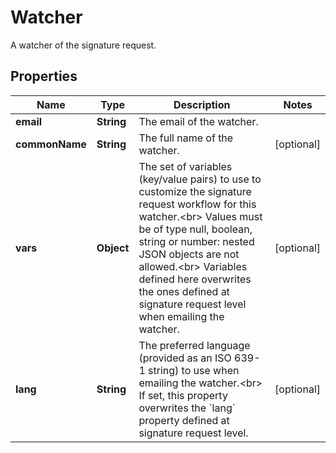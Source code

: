 

# Watcher

A watcher of the signature request.

## Properties

Name | Type | Description | Notes
------------ | ------------- | ------------- | -------------
**email** | **String** | The email of the watcher. | 
**commonName** | **String** | The full name of the watcher. |  [optional]
**vars** | **Object** | The set of variables (key/value pairs) to use to customize the signature request workflow for this watcher.&lt;br&gt; Values must be of type null, boolean, string or number: nested JSON objects are not allowed.&lt;br&gt; Variables defined here overwrites the ones defined at signature request level when emailing the watcher.  |  [optional]
**lang** | **String** | The preferred language (provided as an ISO 639-1 string) to use when emailing the watcher.&lt;br&gt; If set, this property overwrites the &#x60;lang&#x60; property defined at signature request level.  |  [optional]



